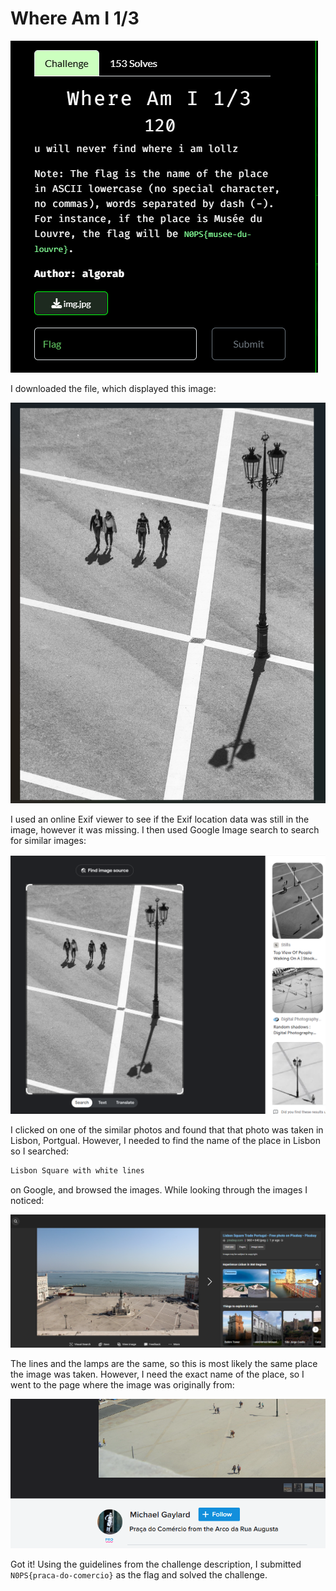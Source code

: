 # Where Am I 1/3
![](../images/where-am-i-part-1.png)

I downloaded the file, which displayed this image:

![](../images/where-am-i-part-2.png)

I used an online Exif viewer to see if the Exif location data was still in the image, however it was missing. I then used Google Image search to search for similar images:

![](../images/where-am-i-part-3.png)

I clicked on one of the similar photos and found that that photo was taken in Lisbon, Portgual. However, I needed to find the name of the place in Lisbon so I searched:
```txt
Lisbon Square with white lines
```

on Google, and browsed the images. While looking through the images I noticed:

![](../images/where-am-i-part-4.png)

The lines and the lamps are the same, so this is most likely the same place the image was taken. However, I need the exact name of the place, so I went to the page where the image was originally from:

![](../images/where-am-i-part-5.png)

Got it! Using the guidelines from the challenge description, I submitted `N0PS{praca-do-comercio}` as the flag and solved the challenge.

